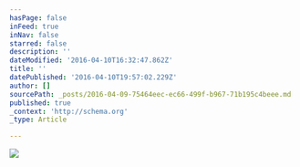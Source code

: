 ```yaml
---
hasPage: false
inFeed: true
inNav: false
starred: false
description: ''
dateModified: '2016-04-10T16:32:47.862Z'
title: ''
datePublished: '2016-04-10T19:57:02.229Z'
author: []
sourcePath: _posts/2016-04-09-75464eec-ec66-499f-b967-71b195c4beee.md
published: true
_context: 'http://schema.org'
_type: Article

---
```

![](https://the-grid-user-content.s3-us-west-2.amazonaws.com/1a783d9a-d150-460e-abd9-4b149131996d.jpg)